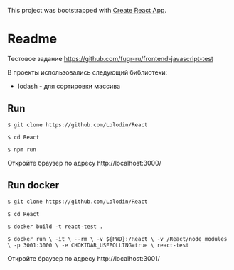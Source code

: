 This project was bootstrapped with [Create React App](https://github.com/facebook/create-react-app).
# Readme
Тестовое задание https://github.com/fugr-ru/frontend-javascript-test

В проекты использовались следующий библиотеки:
* lodash - для сортировки массива
## Run

`$ git clone https://github.com/Lolodin/React`

`$ cd React`

`$ npm run`

Откройте браузер по адресу http://localhost:3000/ 

## Run docker

`$ git clone https://github.com/Lolodin/React`

`$ cd React`

`$ docker build -t react-test .`

`$ docker run \
    -it \
    --rm \
    -v ${PWD}:/React \
    -v /React/node_modules \
    -p 3001:3000 \
    -e CHOKIDAR_USEPOLLING=true \
    react-test`

Откройте браузер по адресу http://localhost:3001/ 
